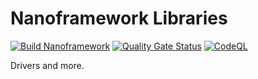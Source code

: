 # Nanoframework Libraries
[![Build Nanoframework](https://github.com/TekuSP/Meteostanice-CSharp/actions/workflows/nanoframework_build.yml/badge.svg)](https://github.com/TekuSP/Meteostanice-CSharp/actions/workflows/nanoframework_build.yml)
[![Quality Gate Status](https://sonarcloud.io/api/project_badges/measure?project=TekuSP_Meteostanice-CSharp&metric=alert_status)](https://sonarcloud.io/summary/new_code?id=TekuSP_Meteostanice-CSharp)
[![CodeQL](https://github.com/TekuSP/Meteostanice-CSharp/actions/workflows/codeql.yml/badge.svg)](https://github.com/TekuSP/Meteostanice-CSharp/actions/workflows/codeql.yml)

Drivers and more.
